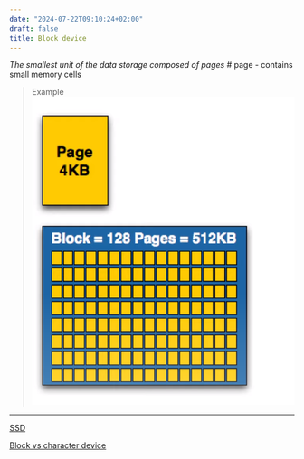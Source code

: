 ```yaml
---
date: "2024-07-22T09:10:24+02:00"
draft: false
title: Block device
---
```


*The smallest unit of the data storage composed of pages* # page -
contains small memory cells

> Example
> ![Pasted_image_20240511143906.png](/static/Pasted_image_20240511143906.png)

------------------------------------------------------------------------

[SSD](/SSD)

[Block vs character device](/Block_vs_character_dev)
